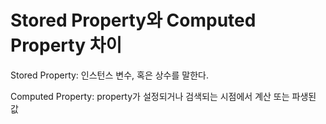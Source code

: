 # Stored Property와 Computed Property 차이

Stored Property: 인스턴스 변수, 혹은 상수를 말한다.

Computed Property:  property가 설정되거나 검색되는 시점에서 계산 또는 파생된 값